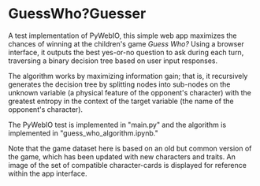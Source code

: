 # GuessWho?Guesser
A test implementation of PyWebIO, this simple web app maximizes the chances of winning at the children's game _Guess Who?_  Using a browser interface, it outputs the best yes-or-no question to ask during each turn, traversing a binary decision tree based on user input responses.   

The algorithm works by maximizing information gain; that is, it recursively generates the decision tree by splitting nodes into sub-nodes on the unknown variable (a physical feature of the opponent's character) with the greatest entropy in the context of the target variable (the name of the opponent's character).  

The PyWebIO test is implemented in "main.py" and the algorithm is implemented in "guess_who_algorithm.ipynb."  

Note that the game dataset here is based on an old but common version of the game, which has been updated with new characters and traits. An image of the set of compatible character-cards is displayed for reference within the app interface. 

